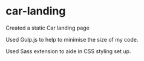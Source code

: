 # car-landing
Created a static Car landing page 

Used Gulp.js to help to minimise the size of my code.

Used Sass extension to aide in CSS styling set up.

